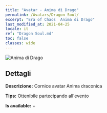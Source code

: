 ```yaml
---
title: "Avatar - Anima di Drago"
permalink: /Avatars/Dragon Soul/
excerpt: "Era of Chaos  Anima di Drago"
last_modified_at: 2021-04-25
locale: it
ref: "Dragon Soul.md"
toc: false
classes: wide
---
```

 ![Anima di Drago](/images/a/avatarFrame_52.png)

## Dettagli

 **Descrizione:** Cornice avatar Anima draconica 

 **Tips:** Ottenibile partecipando all'evento 

 **Is available:**  + 

